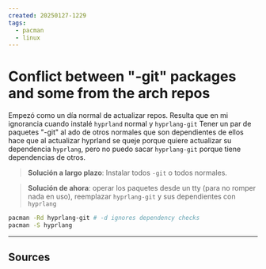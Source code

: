 ```yaml
---
created: 20250127-1229
tags:
  - pacman
  - linux
---
```


# Conflict between "-git" packages and some from the arch repos

Empezó como un día normal de actualizar repos. Resulta que en mi ignorancia cuando instalé `hyprland` normal y `hyprlang-git`
Tener un par de paquetes "-git" al ado de otros normales que son dependientes de ellos hace que al actualizar hyprland se queje
porque quiere actualizar su dependencia `hyprlang`, pero no puedo sacar `hyprlang-git` porque tiene dependencias de otros.

> **Solución a largo plazo**: Instalar todos `-git` o todos normales.

> **Solución de ahora**: operar los paquetes desde un tty (para no romper nada en uso), reemplazar `hyprlang-git` y sus dependientes
> con `hyprlang`

``` bash
pacman -Rd hyprlang-git # -d ignores dependency checks
pacman -S hyprlang
```

---
## Sources

